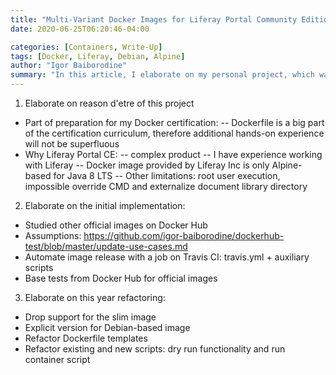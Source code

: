 ```yaml
---
title: "Multi-Variant Docker Images for Liferay Portal Community Edition"
date: 2020-06-25T06:20:46-04:00

categories: [Containers, Write-Up]
tags: [Docker, Liferay, Debian, Alpine]
author: "Igor Baiborodine"
summary: "In this article, I elaborate on my personal project, which was part of preparations for the Docker Certified Associate exam. You will be presented with detailed information about the initial implementation and some refactorings that have been done recently."
---
```


1. Elaborate on reason d'etre of this project
- Part of preparation for my Docker certification:
-- Dockerfile is a big part of the certification curriculum, therefore additional hands-on experience will not be superfluous
- Why Liferay Portal CE:
-- complex product
-- I have experience working with Liferay
-- Docker image provided by Liferay Inc is only Alpine-based for Java 8 LTS
-- Other limitations: root user execution, impossible override CMD and externalize document library directory 
2. Elaborate on the initial implementation:
- Studied other official images on Docker Hub
- Assumptions: https://github.com/igor-baiborodine/dockerhub-test/blob/master/update-use-cases.md
- Automate image release with a job on Travis CI: travis.yml + auxiliary scripts
- Base tests from Docker Hub for official images
3. Elaborate on this year refactoring:
- Drop support for the slim image
- Explicit version for Debian-based image
- Refactor Dockerfile templates
- Refactor existing and new scripts: dry run functionality and run container script
   
 